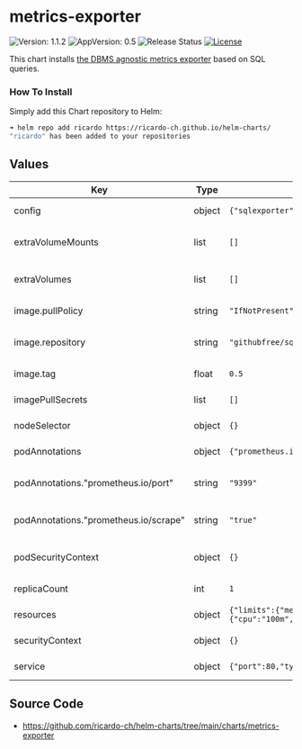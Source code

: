 # metrics-exporter

![Version: 1.1.2](https://img.shields.io/badge/Version-1.1.2-informational?style=flat-square) ![AppVersion: 0.5](https://img.shields.io/badge/AppVersion-0.5-informational?style=flat-square) ![Release Status](https://github.com/ricardo-ch/helm-charts/workflows/Release%20Charts/badge.svg) [![License](https://img.shields.io/github/license/ricardo-ch/helm-charts)](https://github.com/ricardo-ch/helm-charts/blob/main/LICENSE)

This chart installs [the DBMS agnostic metrics exporter](https://github.com/free/sql_exporter) based on SQL queries.

### How To Install

Simply add this Chart repository to Helm:

```sh
➜ helm repo add ricardo https://ricardo-ch.github.io/helm-charts/
"ricardo" has been added to your repositories
```

## Values

| Key | Type | Default | Description |
|-----|------|---------|-------------|
| config | object | `{"sqlexporter":{}}` | Set a exporter configuration |
| extraVolumeMounts | list | `[]` | Configure additional volumeMounts |
| extraVolumes | list | `[]` | Configure additional volumes |
| image.pullPolicy | string | `"IfNotPresent"` | Set an image pull policy |
| image.repository | string | `"githubfree/sql_exporter"` | Set an exporter image |
| image.tag | float | `0.5` | Set an image tag |
| imagePullSecrets | list | `[]` | Set an image pull secrets |
| nodeSelector | object | `{}` | Set a node selector |
| podAnnotations | object | `{"prometheus.io/port":"9399","prometheus.io/scrape":"true"}` | Set a pod annotations |
| podAnnotations."prometheus.io/port" | string | `"9399"` | Set a Prometheus scrape port |
| podAnnotations."prometheus.io/scrape" | string | `"true"` | Set a flag to mark pod for scrapping |
| podSecurityContext | object | `{}` | Set a pod security context |
| replicaCount | int | `1` | Set number of pods |
| resources | object | `{"limits":{"memory":"128Mi"},"requests":{"cpu":"100m","memory":"128Mi"}}` | Set a exporter resources |
| securityContext | object | `{}` | Set a security context |
| service | object | `{"port":80,"type":"ClusterIP"}` | Set a service type and port |

## Source Code

* <https://github.com/ricardo-ch/helm-charts/tree/main/charts/metrics-exporter>
